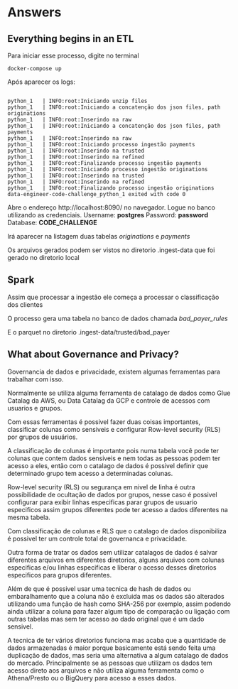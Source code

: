 # Answers

## Everything begins in an ETL

Para iniciar esse processo, digite no terminal

```shell
docker-compose up
```

Após aparecer os logs:

```shell

python_1   | INFO:root:Iniciando unzip files
python_1   | INFO:root:Iniciando a concatenção dos json files, path originations
python_1   | INFO:root:Inserindo na raw
python_1   | INFO:root:Iniciando a concatenção dos json files, path payments
python_1   | INFO:root:Inserindo na raw
python_1   | INFO:root:Iniciando processo ingestão payments
python_1   | INFO:root:Inserindo na trusted
python_1   | INFO:root:Inserindo na refined
python_1   | INFO:root:Finalizando processo ingestão payments
python_1   | INFO:root:Iniciando processo ingestão originations
python_1   | INFO:root:Inserindo na trusted
python_1   | INFO:root:Inserindo na refined
python_1   | INFO:root:Finalizando processo ingestão originations
data-engineer-code-challenge_python_1 exited with code 0

```

Abre o endereço http://localhost:8090/ no navegador. 
Logue no banco utilizando as credenciais. Username: **postgres** Password: **password** Database: **CODE_CHALLENGE**

Irá aparecer na listagem duas tabelas *originations* e *payments*

Os arquivos gerados podem ser vistos no diretorio .ingest-data que foi gerado no diretorio local

## Spark

Assim que processar a ingestão ele começa a processar o classificação dos clientes

O processo gera uma tabela no banco de dados chamada *bad_payer_rules*

E o parquet no diretorio .ingest-data/trusted/bad_payer

## What about Governance and Privacy?

Governancia de dados e privacidade, existem algumas ferramentas para trabalhar com isso. 

Normalmente se utiliza alguma ferramenta de catalago de dados como Glue Catalag da AWS, ou Data Catalag da GCP e controle de acessos com usuarios e grupos.

Com essas ferramentas é possivel fazer duas coisas importantes, classificar colunas como sensiveis e configurar Row-level security (RLS) por grupos de usuários.

A classificação de colunas é importante pois numa tabela você pode ter colunas que contem dados sensiveis e nem todas as pessoas
podem ter acesso a eles, então com o catalago de dados é possivel definir que determinado grupo tem acesso a determinadas colunas. 

Row-level security (RLS) ou segurança em nivel de linha é outra possibilidade de ocultação de dados por grupos, nesse caso
é possivel configurar para exibir linhas especificas parar grupos de usuario especificos assim grupos diferentes pode ter acesso
a dados diferentes na mesma tabela. 

Com classificação de colunas e RLS que o catalago de dados disponibiliza é possivel ter um controle total de governanca e privacidade.

Outra forma de tratar os dados sem utilizar catalagos de dados é salvar diferentes arquivos em diferentes diretorios, 
alguns arquivos com colunas especificas e/ou linhas especificas e liberar o acesso desses diretorios especificos para grupos diferentes. 

Além de que é possivel usar uma tecnica de hash de dados ou embaralhamento que a coluna não é excluida mas os dados são alterados
utilizando uma função de hash como SHA-256 por exemplo, assim podendo ainda utilizar a coluna para fazer algum tipo de comparação ou 
ligação com outras tabelas mas sem ter acesso ao dado original que é um dado sensivel.

A tecnica de ter vários diretorios funciona mas acaba que a quantidade de dados armazenadas é maior porque basicamente está
sendo feita uma duplicação de dados, mas seria uma alternativa a algum catalago de dados do mercado. Principalmente se as pessoas
que utilizam os dados tem acesso direto aos arquivos e não utiliza alguma ferramenta como o Athena/Presto ou o BigQuery para acesso a esses dados.


